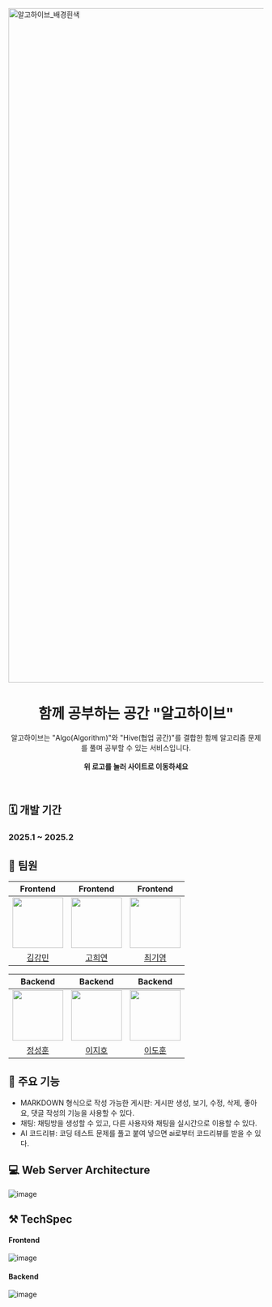 [<img width="1332" alt="알고하이브_배경흰색" src="https://github.com/user-attachments/assets/8ba76484-b1ee-46bc-baa3-2617c8a9662c" />](https://algo.knu-soft.site)


 <div align="center">  
  
  # 함께 공부하는 공간 "알고하이브"  
  알고하이브는 "Algo(Algorithm)"와 "Hive(협업 공간)"를 결합한 함께 알고리즘 문제를 풀며 공부할 수 있는 서비스입니다.
  <br>
  <br>
  **위 로고를 눌러 사이트로 이동하세요**
</div>
<br>

## 🗓️ 개발 기간
### 2025.1 ~ 2025.2

## 👥 팀원

<div align="center">
 
 |Frontend|Frontend|Frontend|
 |:------:|:------:|:------:|
 |[<img src="https://github.com/Dobbymin.png" width="100px">](https://github.com/Dobbymin)|[<img src="https://github.com/Catleap02.png" width="100px">](https://github.com/Catleap02)|[<img src="https://github.com/gogumalatte.png" width="100px">](https://github.com/gogumalatte)|
 |[김강민](https://github.com/Dobbymin)|[고희연](https://github.com/Catleap02)|[최기영](https://github.com/gogumalatte)|
 
 |Backend|Backend|Backend|
 |:------:|:------:|:------:|
 |[<img src="https://github.com/zzoe2346.png" width="100px">](https://github.com/zzoe2346)|[<img src="https://github.com/GitJIHO.png" width="100px">](https://github.com/GitJIHO)|[<img src="https://github.com/2iedo.png" width="100px">](https://github.com/2iedo)|
 |[정성훈](https://github.com/zzoe2346)|[이지호](https://github.com/GitJIHO)|[이도훈](https://github.com/2iedo)
 
</div>

## 🚩 주요 기능
- MARKDOWN 형식으로 작성 가능한 게시판: 게시판 생성, 보기, 수정, 삭제, 좋아요, 댓글 작성의 기능을 사용할 수 있다.
- 채팅: 채팅방을 생성할 수 있고, 다른 사용자와 채팅을 실시간으로 이용할 수 있다.
- AI 코드리뷰: 코딩 테스트 문제를 풀고 붙여 넣으면 ai로부터 코드리뷰를 받을 수 있다.

## 💻 Web Server Architecture
![image](https://github.com/user-attachments/assets/12fee882-f7c2-4435-ad30-1c2de4efcc57)

## ⚒️ TechSpec
#### Frontend
![image](https://github.com/user-attachments/assets/a09b6c8a-ac2d-41ef-a0ca-029f36268c82)

#### Backend
![image](https://github.com/user-attachments/assets/7c0e1f32-79a8-4616-81ec-89f6ab429ee4)
